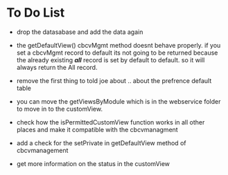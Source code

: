 # To Do List

- drop the datasabase and add the data again

- the getDefaultView() cbcvMgmt method doesnt behave properly. if you set a cbcvMgmt record to default its not going to be returned because the already existing ***all*** record is set by default to default. so it will always return the All record.

- remove the first thing to told joe about .. about the prefrence default table

- you can move the getViewsByModule which is in the webservice folder to move in to the customView.

- check how the isPermittedCustomView function works in all other places and make it compatible with the cbcvmanagment

- add a check for the setPrivate in getDefaultView method of cbcvmanagement

- get more information on the status in the customView